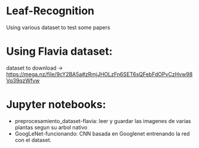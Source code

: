 # Leaf-Recognition
Using various dataset to test some papers


# Using Flavia dataset:
dataset to download -> https://mega.nz/file/9cY2BA5a#zRmjJHOLzFn6SET6sQFebFdOPvCzHvw98Vq39qzWfvw


# Jupyter notebooks:
- preprocesamiento_dataset-flavia: leer y guardar las imagenes de varias plantas segun su arbol nativo
- GoogLeNet-funcionando: CNN basada en Googlenet entrenando la red con el dataset.
